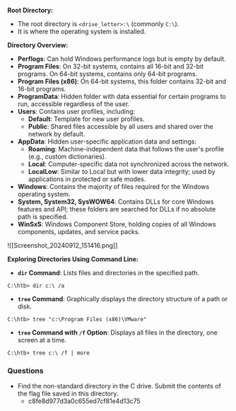 **Root Directory:**
- The root directory is `<drive_letter>:\` (commonly `C:\`).
- It is where the operating system is installed.

**Directory Overview:**
- **Perflogs**: Can hold Windows performance logs but is empty by default.
- **Program Files**: On 32-bit systems, contains all 16-bit and 32-bit programs. On 64-bit systems, contains only 64-bit programs.
- **Program Files (x86)**: On 64-bit systems, this folder contains 32-bit and 16-bit programs.
- **ProgramData**: Hidden folder with data essential for certain programs to run, accessible regardless of the user.
- **Users**: Contains user profiles, including:
    - **Default**: Template for new user profiles.
    - **Public**: Shared files accessible by all users and shared over the network by default.
- **AppData**: Hidden user-specific application data and settings:
    - **Roaming**: Machine-independent data that follows the user's profile (e.g., custom dictionaries).
    - **Local**: Computer-specific data not synchronized across the network.
    - **LocalLow**: Similar to Local but with lower data integrity; used by applications in protected or safe modes.
- **Windows**: Contains the majority of files required for the Windows operating system.
- **System, System32, SysWOW64**: Contains DLLs for core Windows features and API; these folders are searched for DLLs if no absolute path is specified.
- **WinSxS**: Windows Component Store, holding copies of all Windows components, updates, and service packs.

![[Screenshot_20240912_151416.png]]

**Exploring Directories Using Command Line:**
- **`dir` Command**: Lists files and directories in the specified path.
```
C:\htb> dir c:\ /a
```
- **`tree` Command**: Graphically displays the directory structure of a path or disk.
```
C:\htb> tree "c:\Program Files (x86)\VMware"
```
- **`tree` Command with `/f` Option**: Displays all files in the directory, one screen at a time.
```
C:\htb> tree c:\ /f | more
```


### Questions
- Find the non-standard directory in the C drive. Submit the contents of the flag file saved in this directory.
	- c8fe8d977d3a0c655ed7cf81e4d13c75